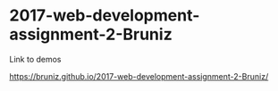 # 2017-web-development-assignment-2-Bruniz

Link to demos

https://bruniz.github.io/2017-web-development-assignment-2-Bruniz/
